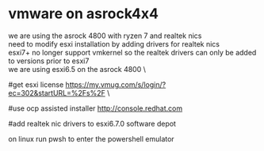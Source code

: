 # vmware on asrock4x4 
 we are using the asrock 4800 with ryzen 7 and realtek nics \
 need to modify esxi installation by adding drivers for realtek nics \
 esxi7+ no longer support vmkernel so the realtek drivers can only be added to versions prior to esxi7 \
 we are using esxi6.5 on the asrock 4800 \
 
 #get esxi license 
 https://my.vmug.com/s/login/?ec=302&startURL=%2Fs%2F \
 
 #use ocp assisted installer
 http://console.redhat.com
 
 
 #add realtek nic drivers to esxi6.7.0 software depot 
 
 on linux run pwsh to enter the powershell emulator 
 
 
 
 
